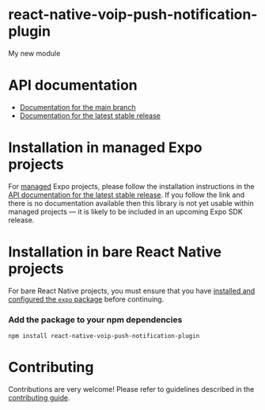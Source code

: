 # react-native-voip-push-notification-plugin

My new module

# API documentation

- [Documentation for the main branch](https://github.com/expo/expo/blob/main/docs/pages/versions/unversioned/sdk/react-native-voip-push-notification-plugin.md)
- [Documentation for the latest stable release](https://docs.expo.dev/versions/latest/sdk/react-native-voip-push-notification-plugin/)

# Installation in managed Expo projects

For [managed](https://docs.expo.dev/archive/managed-vs-bare/) Expo projects, please follow the installation instructions in the [API documentation for the latest stable release](#api-documentation). If you follow the link and there is no documentation available then this library is not yet usable within managed projects &mdash; it is likely to be included in an upcoming Expo SDK release.

# Installation in bare React Native projects

For bare React Native projects, you must ensure that you have [installed and configured the `expo` package](https://docs.expo.dev/bare/installing-expo-modules/) before continuing.

### Add the package to your npm dependencies

```
npm install react-native-voip-push-notification-plugin
```




# Contributing

Contributions are very welcome! Please refer to guidelines described in the [contributing guide]( https://github.com/expo/expo#contributing).
